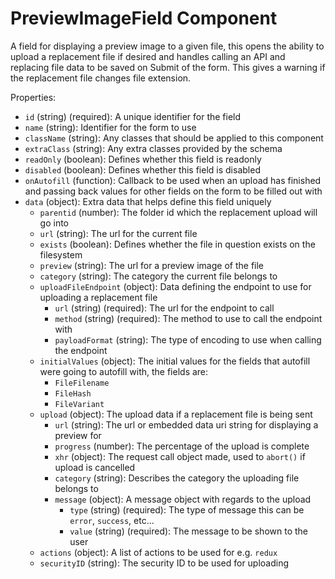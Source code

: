 # PreviewImageField Component

A field for displaying a preview image to a given file, this opens the ability to upload a replacement file if desired and handles calling an API and replacing file data to be saved on Submit of the form.
This gives a warning if the replacement file changes file extension.

Properties:
 * `id` (string) (required): A unique identifier for the field
 * `name` (string): Identifier for the form to use
 * `className` (string): Any classes that should be applied to this component
 * `extraClass` (string): Any extra classes provided by the schema
 * `readOnly` (boolean): Defines whether this field is readonly
 * `disabled` (boolean): Defines whether this field is disabled
 * `onAutofill` (function): Callback to be used when an upload has finished and passing back values for other fields on the form to be filled out with
 * `data` (object): Extra data that helps define this field uniquely
    * `parentid` (number): The folder id which the replacement upload will go into
    * `url` (string): The url for the current file
    * `exists` (boolean): Defines whether the file in question exists on the filesystem
    * `preview` (string): The url for a preview image of the file
    * `category` (string): The category the current file belongs to
    * `uploadFileEndpoint` (object): Data defining the endpoint to use for uploading a replacement file
        * `url` (string) (required): The url for the endpoint to call
        * `method` (string) (required): The method to use to call the endpoint with
        * `payloadFormat` (string): The type of encoding to use when calling the endpoint
    * `initialValues` (object): The initial values for the fields that autofill were going to autofill with, the fields are:
        * `FileFilename`
        * `FileHash`
        * `FileVariant`
    * `upload` (object): The upload data if a replacement file is being sent
        * `url` (string): The url or embedded data uri string for displaying a preview for
        * `progress` (number): The percentage of the upload is complete
        * `xhr` (object): The request call object made, used to `abort()` if upload is cancelled
        * `category` (string): Describes the category the uploading file belongs to
        * `message` (object): A message object with regards to the upload
            * `type` (string) (required): The type of message this can be `error`, `success`, etc...
            * `value` (string) (required): The message to be shown to the user
    * `actions` (object): A list of actions to be used for e.g. `redux`
    * `securityID` (string): The security ID to be used for uploading
